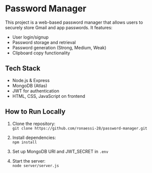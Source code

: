 # Password Manager 
 
This project is a web-based password manager that allows users to securely store Gmail and app passwords. It features: 
   
- User login/signup     
- Password storage and retrieval      
- Password generation (Strong, Medium, Weak)        
- Clipboard copy functionality        
  
## Tech Stack  
- Node.js & Express     
- MongoDB (Atlas) 
- JWT for authentication 
- HTML, CSS, JavaScript on frontend
 
## How to Run Locally
1. Clone the repository:  
   `git clone https://github.com/ronaessi-28/password-manager.git`

2. Install dependencies:  
   `npm install`

3. Set up MongoDB URI and JWT_SECRET in `.env`

4. Start the server:  
   `node server/server.js`
